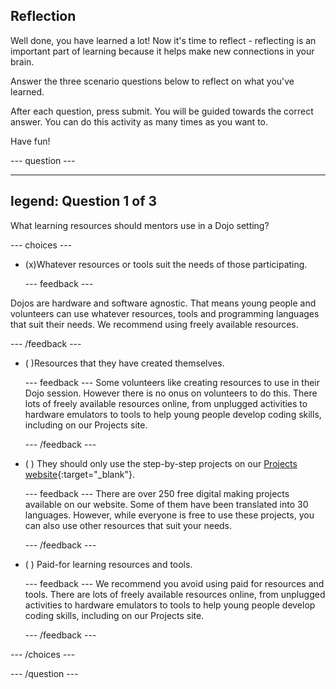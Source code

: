 ## Reflection

Well done, you have learned a lot! Now it's time to reflect - reflecting is an important part of learning because it helps make new connections in your brain.

Answer the three scenario questions below to reflect on what you've learned.

After each question, press submit. You will be guided towards the correct answer. You can do this activity as many times as you want to.

Have fun!

--- question ---

---
legend: Question 1 of 3
---

What learning resources should mentors use in a Dojo setting?

--- choices ---

- (x)Whatever resources or tools suit the needs of those participating.

  --- feedback ---

Dojos are hardware and software agnostic. That means young people and volunteers can use whatever resources, tools and programming languages that suit their needs. We recommend using freely available resources.

  --- /feedback ---

- ( )Resources that they have created themselves.

  --- feedback ---
Some volunteers like creating resources to use in their Dojo session. However there is no onus on volunteers to do this. There lots of freely available resources online, from unplugged activities to hardware emulators to tools to help young people develop coding skills, including on our Projects site.  

  --- /feedback ---

- ( ) They should only use the step-by-step projects on our [Projects website](https://projects.raspberrypi.org/en){:target="_blank"}.

  --- feedback ---
There are over 250 free digital making projects available on our website. Some of them have been translated into 30 languages. However, while everyone is free to use these projects, you can also use other resources that suit your needs.

  --- /feedback ---

- ( ) Paid-for learning resources and tools.


  --- feedback ---
We recommend you avoid using paid for resources and tools. There are lots of freely available resources online, from unplugged activities to hardware emulators to tools to help young people develop coding skills, including on our Projects site.

  --- /feedback ---

--- /choices ---

--- /question ---
